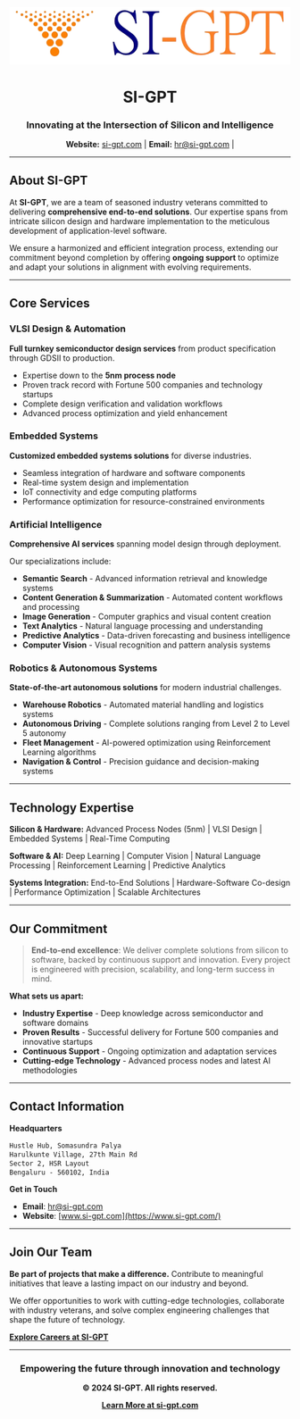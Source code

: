 <div align="center">

![SI-GPT Logo](SI-GPT_Updated_Logo-removebg-preview.png)

# SI-GPT
### Innovating at the Intersection of Silicon and Intelligence

**Website:** [si-gpt.com](https://www.si-gpt.com/) | **Email:** [hr@si-gpt.com](mailto:hr@si-gpt.com) |

</div>

---

## About SI-GPT

At **SI-GPT**, we are a team of seasoned industry veterans committed to delivering **comprehensive end-to-end solutions**. Our expertise spans from intricate silicon design and hardware implementation to the meticulous development of application-level software.

We ensure a harmonized and efficient integration process, extending our commitment beyond completion by offering **ongoing support** to optimize and adapt your solutions in alignment with evolving requirements.

---

## Core Services

### VLSI Design & Automation
**Full turnkey semiconductor design services** from product specification through GDSII to production.

- Expertise down to the **5nm process node**
- Proven track record with Fortune 500 companies and technology startups
- Complete design verification and validation workflows
- Advanced process optimization and yield enhancement

### Embedded Systems
**Customized embedded systems solutions** for diverse industries.

- Seamless integration of hardware and software components
- Real-time system design and implementation  
- IoT connectivity and edge computing platforms
- Performance optimization for resource-constrained environments

### Artificial Intelligence
**Comprehensive AI services** spanning model design through deployment.

Our specializations include:
- **Semantic Search** - Advanced information retrieval and knowledge systems
- **Content Generation & Summarization** - Automated content workflows and processing
- **Image Generation** - Computer graphics and visual content creation
- **Text Analytics** - Natural language processing and understanding
- **Predictive Analytics** - Data-driven forecasting and business intelligence
- **Computer Vision** - Visual recognition and pattern analysis systems

### Robotics & Autonomous Systems
**State-of-the-art autonomous solutions** for modern industrial challenges.

- **Warehouse Robotics** - Automated material handling and logistics systems
- **Autonomous Driving** - Complete solutions ranging from Level 2 to Level 5 autonomy
- **Fleet Management** - AI-powered optimization using Reinforcement Learning algorithms
- **Navigation & Control** - Precision guidance and decision-making systems

---

## Technology Expertise

**Silicon & Hardware:** Advanced Process Nodes (5nm) | VLSI Design | Embedded Systems | Real-Time Computing

**Software & AI:** Deep Learning | Computer Vision | Natural Language Processing | Reinforcement Learning | Predictive Analytics

**Systems Integration:** End-to-End Solutions | Hardware-Software Co-design | Performance Optimization | Scalable Architectures

---

## Our Commitment

> **End-to-end excellence**: We deliver complete solutions from silicon to software, backed by continuous support and innovation. Every project is engineered with precision, scalability, and long-term success in mind.

**What sets us apart:**
- **Industry Expertise** - Deep knowledge across semiconductor and software domains
- **Proven Results** - Successful delivery for Fortune 500 companies and innovative startups  
- **Continuous Support** - Ongoing optimization and adaptation services
- **Cutting-edge Technology** - Advanced process nodes and latest AI methodologies

---

## Contact Information

**Headquarters**
```
Hustle Hub, Somasundra Palya
Harulkunte Village, 27th Main Rd
Sector 2, HSR Layout
Bengaluru - 560102, India
```

**Get in Touch**
- **Email**: [hr@si-gpt.com](mailto:hr@si-gpt.com)
- **Website**: [www.si-gpt.com](https://www.si-gpt.com/)

---

## Join Our Team

**Be part of projects that make a difference.** Contribute to meaningful initiatives that leave a lasting impact on our industry and beyond.

We offer opportunities to work with cutting-edge technologies, collaborate with industry veterans, and solve complex engineering challenges that shape the future of technology.

**[Explore Careers at SI-GPT](https://www.si-gpt.com/general-1)**

---

<div align="center">

### Empowering the future through innovation and technology

**© 2024 SI-GPT. All rights reserved.**

**[Learn More at si-gpt.com](https://www.si-gpt.com/)**

</div>
